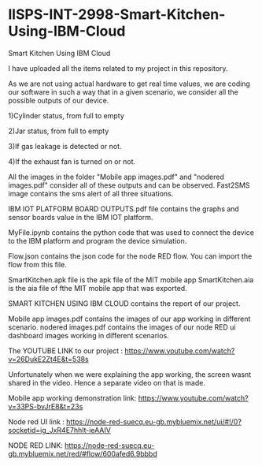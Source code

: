 # llSPS-INT-2998-Smart-Kitchen-Using-IBM-Cloud
Smart Kitchen Using IBM Cloud

I have uploaded all the items related to my project in this repository.

As we are not using actual hardware to get real time values, we are coding our software in such a way that in a given scenario, we consider all the possible outputs of our device.

1)Cylinder status, from full to empty

2)Jar status, from full to empty

3)If gas leakage is detected or not.

4)If the exhaust fan is turned on or not.


All the images in the folder "Mobile app images.pdf" and "nodered images.pdf" consider all of these outputs and can be observed.
Fast2SMS image contains the sms alert of all three situations.

IBM IOT PLATFORM BOARD OUTPUTS.pdf file contains the graphs and sensor boards value in the IBM IOT platform.

MyFile.ipynb contains the python code that was used to connect the device to the IBM platform and program the device simulation.

Flow.json contains the json code for the node RED flow. You can import the flow from this file.

SmartKitchen.apk file is the apk file of the MIT mobile app
SmartKitchen.aia is the aia file of fthe MIT mobile app that was exported.

SMART KITCHEN USING IBM CLOUD contains the report of our project.

Mobile app images.pdf contains the images of our app working in different scenario.
nodered images.pdf contains the images of our node RED ui dashboard images working in different scenarios.

The YOUTUBE LINK to our project : https://www.youtube.com/watch?v=26DukE2Zt4E&t=538s

Unfortunately when we were explaining the app working, the screen wasnt shared in the video. Hence a separate video on that is made.

Mobile app working demonstration link: https://www.youtube.com/watch?v=33PS-bvJrE8&t=23s

Node red UI link : https://node-red-suecq.eu-gb.mybluemix.net/ui/#!/0?socketid=ig_JxR4E7hhlt-ieAAIV

NODE RED LINK: https://node-red-suecq.eu-gb.mybluemix.net/red/#flow/600afed6.9bbbd
